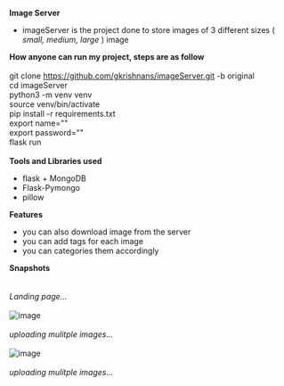 **Image Server**
<br />
  - imageServer is the project done to store images of 3 different sizes ( _small, medium, large_ ) image<br />

**How anyone can run my project, steps are as follow**
<br /><br />
  git clone https://github.com/gkrishnans/imageServer.git -b original<br />
  cd imageServer<br />
  python3 -m venv venv<br />
  source venv/bin/activate<br />
  pip install -r requirements.txt<br />
  export name=""<br />
  export password=""<br />
  flask run<br />
  <br />
**Tools and Libraries used**
<br />
  - flask + MongoDB<br />
  - Flask-Pymongo<br />
  - pillow<br />

**Features**
<br />
  - you can also download image from the server<br />
  - you can add tags for each image<br />
  - you can categories them accordingly<br />

**Snapshots**<br />
<br /><br />_Landing page..._<br /><br />
![image](https://user-images.githubusercontent.com/63493140/140873658-8c0fa2d5-7a0c-43cd-a490-076802175b49.png)
<br /><br />_uploading mulitple images..._<br /><br />
![image](https://user-images.githubusercontent.com/63493140/140873917-1b809cd6-8034-48af-87c8-1b8a321a22cf.png)
<br /><br />_uploading mulitple images..._<br /><br />

